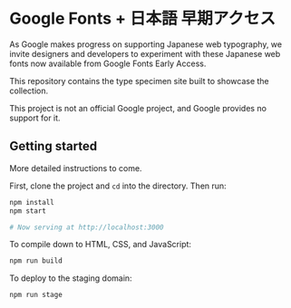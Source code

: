 # Google Fonts + 日本語 早期アクセス

As Google makes progress on supporting Japanese web typography, we invite designers and developers to experiment with these Japanese web fonts now available from Google Fonts Early Access.

This repository contains the type specimen site built to showcase the collection.

This project is not an official Google project, and Google provides no support for it.

## Getting started

More detailed instructions to come.

First, clone the project and `cd` into the directory. Then run:

```sh
npm install
npm start

# Now serving at http://localhost:3000
```

To compile down to HTML, CSS, and JavaScript:

```sh
npm run build
```

To deploy to the staging domain:

```sh
npm run stage
```
